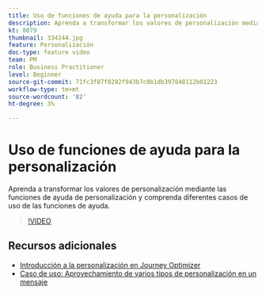 ```yaml
---
title: Uso de funciones de ayuda para la personalización
description: Aprenda a transformar los valores de personalización mediante las funciones de ayuda de personalización y comprenda diferentes casos de uso de las funciones de ayuda.
kt: 8079
thumbnail: 334244.jpg
feature: Personalización
doc-type: feature video
team: PM
role: Business Practitioner
level: Beginner
source-git-commit: 71fc3f87f0292f943b7c0b1db397848112b01223
workflow-type: tm+mt
source-wordcount: '82'
ht-degree: 3%

---
```



# Uso de funciones de ayuda para la personalización

Aprenda a transformar los valores de personalización mediante las funciones de ayuda de personalización y comprenda diferentes casos de uso de las funciones de ayuda.

>[!VIDEO](https://video.tv.adobe.com/v/334244?quality=12)

## Recursos adicionales

* [Introducción a la personalización en Journey Optimizer](https://experienceleague.adobe.com/docs/journey-optimizer/using/create-messages/personalization/personalize.html)
* [Caso de uso: Aprovechamiento de varios tipos de personalización en un mensaje](https://experienceleague.adobe.com/docs/journey-optimizer/using/create-messages/personalization/personalization-use-case.html)
